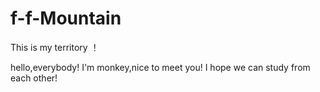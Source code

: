 # f-f-Mountain
This is my territory ！


hello,everybody!
I'm monkey,nice to meet you!
I hope we can study from each other!

